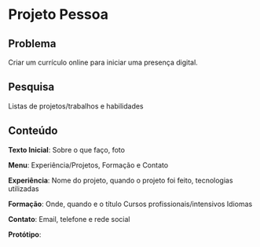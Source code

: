 # Projeto Pessoa

## Problema

Criar um currículo online para iniciar uma presença digital.

## Pesquisa

Listas de projetos/trabalhos e habilidades

## Conteúdo

**Texto Inicial**: 
Sobre o que faço, foto

**Menu**: 
Experiência/Projetos, Formação e Contato

**Experiência**: 
Nome do projeto, quando o projeto foi feito, tecnologias utilizadas

**Formação**:
Onde, quando e o título 
Cursos profissionais/intensivos
Idiomas

**Contato**:
Email, telefone e rede social

**Protótipo**: